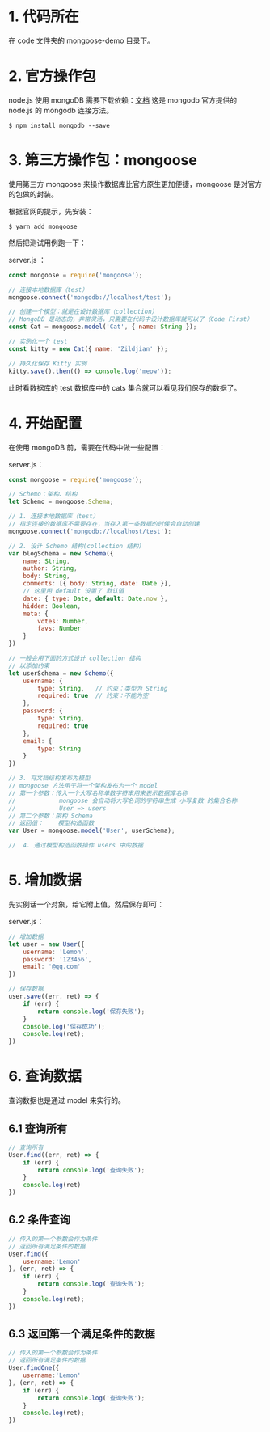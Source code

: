 # 1. 代码所在

在 code 文件夹的 mongoose-demo 目录下。

# 2. 官方操作包

node.js 使用 mongoDB 需要下载依赖：[文档](https://github.com/mongodb/node-mongodb-native) 这是 mongodb 官方提供的 node.js 的 mongodb 连接方法。

```shell
$ npm install mongodb --save
```

# 3. 第三方操作包：mongoose

使用第三方 mongoose 来操作数据库比官方原生更加便捷，mongoose 是对官方的包做的封装。

根据官网的提示，先安装：

```shell
$ yarn add mongoose
```

然后把测试用例跑一下：

server.js ：

```js
const mongoose = require('mongoose');

// 连接本地数据库（test）
mongoose.connect('mongodb://localhost/test');

// 创建一个模型：就是在设计数据库（collection）
// MongoDB 是动态的，非常灵活，只需要在代码中设计数据库就可以了（Code First）
const Cat = mongoose.model('Cat', { name: String });

// 实例化一个 test
const kitty = new Cat({ name: 'Zildjian' });

// 持久化保存 Kitty 实例
kitty.save().then(() => console.log('meow'));
```

此时看数据库的 test 数据库中的 cats 集合就可以看见我们保存的数据了。

# 4. 开始配置

在使用 mongoDB 前，需要在代码中做一些配置：

server.js：

```js
const mongoose = require('mongoose');

// Schemo：架构、结构
let Schemo = mongoose.Schema;

// 1. 连接本地数据库（test）
// 指定连接的数据库不需要存在，当存入第一条数据的时候会自动创建
mongoose.connect('mongodb://localhost/test');

// 2. 设计 Schemo 结构(collection 结构)
var blogSchema = new Schema({
    name: String,
    author: String,
    body: String,
    comments: [{ body: String, date: Date }],
    // 这里用 default 设置了 默认值
    date: { type: Date, default: Date.now },
    hidden: Boolean,
    meta: {
        votes: Number,
        favs: Number
    }
})

// 一般会用下面的方式设计 collection 结构
// 以添加约束
let userSchema = new Schemo({
    username: {
        type: String,   // 约束：类型为 String
        required: true  // 约束：不能为空
    },
    password: {
        type: String,
        required: true
    },
    email: {
        type: String
    }
})

// 3. 将文档结构发布为模型
// mongoose 方法用于将一个架构发布为一个 model
// 第一个参数：传入一个大写名称单数字符串用来表示数据库名称
//            mongoose 会自动将大写名词的字符串生成 小写复数 的集合名称
//            User => users
// 第二个参数：架构 Schema
// 返回值：    模型构造函数
var User = mongoose.model('User', userSchema);

//  4. 通过模型构造函数操作 users 中的数据
```

# 5. 增加数据

先实例话一个对象，给它附上值，然后保存即可：

server.js：

```js
// 增加数据
let user = new User({
    username: 'Lemon',
    password: '123456',
    email: '@qq.com'
})

// 保存数据
user.save((err, ret) => {
    if (err) {
        return console.log('保存失败');
    }
    console.log('保存成功');
    console.log(ret);
})
```

# 6. 查询数据

查询数据也是通过 model 来实行的。

## 6.1 查询所有

```js
// 查询所有
User.find((err, ret) => {
    if (err) {
        return console.log('查询失败');
    }
    console.log(ret)
})
```

## 6.2 条件查询

```js
// 传入的第一个参数会作为条件
// 返回所有满足条件的数据
User.find({
    username:'Lemon'
}, (err, ret) => {
    if (err) {
        return console.log('查询失败');
    }
    console.log(ret);
})
```

## 6.3 返回第一个满足条件的数据

```js
// 传入的第一个参数会作为条件
// 返回所有满足条件的数据
User.findOne({
    username:'Lemon'
}, (err, ret) => {
    if (err) {
        return console.log('查询失败');
    }
    console.log(ret);
})
```

